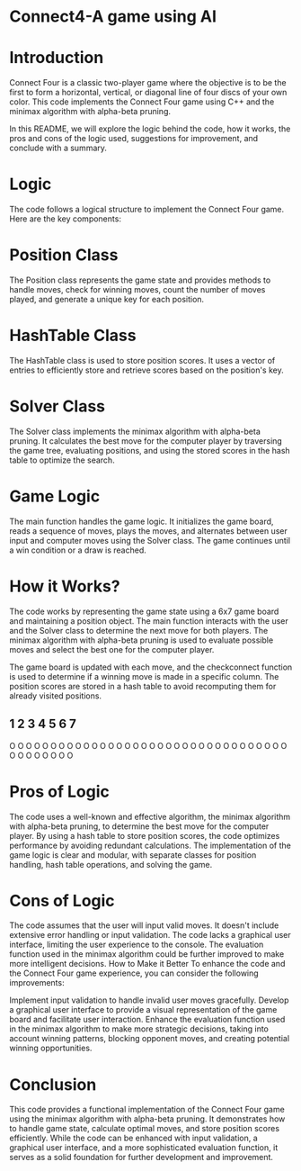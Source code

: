 # Connect4-A game using AI 
# Introduction
Connect Four is a classic two-player game where the objective is to be the first to form a horizontal, vertical, or diagonal line of four discs of your own color. This code implements the Connect Four game using C++ and the minimax algorithm with alpha-beta pruning.

In this README, we will explore the logic behind the code, how it works, the pros and cons of the logic used, suggestions for improvement, and conclude with a summary.

# Logic
The code follows a logical structure to implement the Connect Four game. Here are the key components:

# Position Class
The Position class represents the game state and provides methods to handle moves, check for winning moves, count the number of moves played, and generate a unique key for each position.

# HashTable Class
The HashTable class is used to store position scores. It uses a vector of entries to efficiently store and retrieve scores based on the position's key.

# Solver Class
The Solver class implements the minimax algorithm with alpha-beta pruning. It calculates the best move for the computer player by traversing the game tree, evaluating positions, and using the stored scores in the hash table to optimize the search.

# Game Logic
The main function handles the game logic. It initializes the game board, reads a sequence of moves, plays the moves, and alternates between user input and computer moves using the Solver class. The game continues until a win condition or a draw is reached.

# How it Works?
The code works by representing the game state using a 6x7 game board and maintaining a position object. The main function interacts with the user and the Solver class to determine the next move for both players. The minimax algorithm with alpha-beta pruning is used to evaluate possible moves and select the best one for the computer player.

The game board is updated with each move, and the checkconnect function is used to determine if a winning move is made in a specific column. The position scores are stored in a hash table to avoid recomputing them for already visited positions.

 1 2 3 4 5 6 7
---------------
 O O O O O O O
 O O O O O O O
 O O O O O O O
 O O O O O O O
 O O O O O O O
 O O O O O O O


# Pros of Logic
The code uses a well-known and effective algorithm, the minimax algorithm with alpha-beta pruning, to determine the best move for the computer player.
By using a hash table to store position scores, the code optimizes performance by avoiding redundant calculations.
The implementation of the game logic is clear and modular, with separate classes for position handling, hash table operations, and solving the game.
# Cons of Logic
The code assumes that the user will input valid moves. It doesn't include extensive error handling or input validation.
The code lacks a graphical user interface, limiting the user experience to the console.
The evaluation function used in the minimax algorithm could be further improved to make more intelligent decisions.
How to Make it Better
To enhance the code and the Connect Four game experience, you can consider the following improvements:

Implement input validation to handle invalid user moves gracefully.
Develop a graphical user interface to provide a visual representation of the game board and facilitate user interaction.
Enhance the evaluation function used in the minimax algorithm to make more strategic decisions, taking into account winning patterns, blocking opponent moves, and creating potential winning opportunities.
# Conclusion
This code provides a functional implementation of the Connect Four game using the minimax algorithm with alpha-beta pruning. It demonstrates how to handle game state, calculate optimal moves, and store position scores efficiently. While the code can be enhanced with input validation, a graphical user interface, and a more sophisticated evaluation function, it serves as a solid foundation for further development and improvement.
